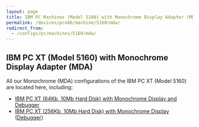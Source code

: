 ```yaml
---
layout: page
title: IBM PC Machines (Model 5160) with Monochrome Display Adapter (MDA)
permalink: /devices/pcx86/machine/5160/mda/
redirect_from:
  - /configs/pc/machines/5160/mda/
---
```


IBM PC XT (Model 5160) with Monochrome Display Adapter (MDA)
------------------------------------------------------------

All our Monochrome (MDA) configurations of the IBM PC XT (Model 5160) are located here, including:

* [IBM PC XT (64Kb, 10Mb Hard Disk) with Monochrome Display and Debugger](/devices/pcx86/machine/5160/mda/64kb/debugger/)
* [IBM PC XT (256Kb, 10Mb Hard Disk) with Monochrome Display](/devices/pcx86/machine/5160/mda/256kb/) ([Debugger](/devices/pcx86/machine/5160/mda/256kb/debugger/))

